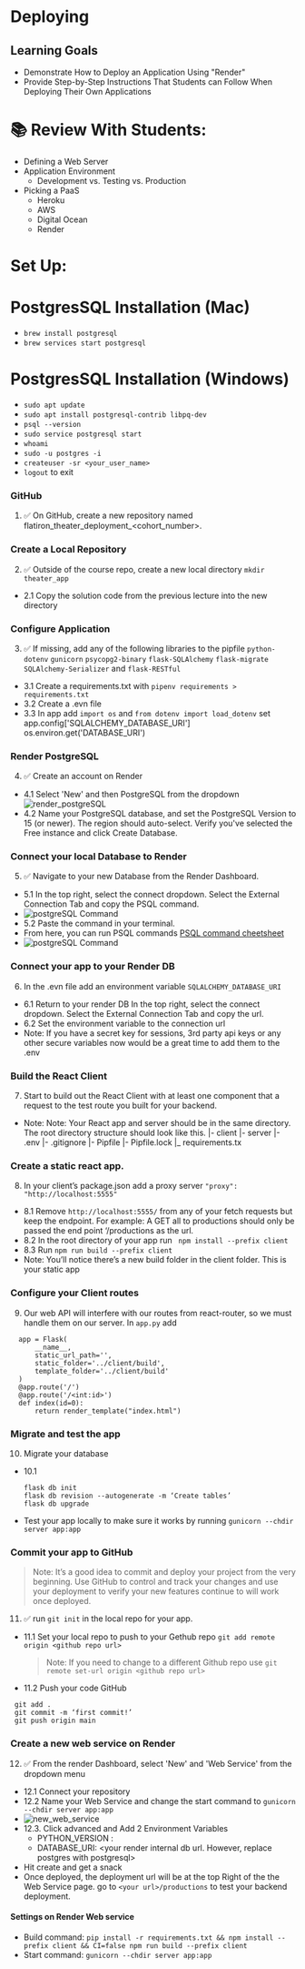 #  Deploying
## Learning Goals
* Demonstrate How to Deploy an Application Using "Render"
* Provide Step-by-Step Instructions That Students can Follow When Deploying Their Own Applications

# 📚 Review With Students: 
* Defining a Web Server 
* Application Environment 
    * Development vs. Testing vs. Production
* Picking a PaaS
    * Heroku
    * AWS
    * Digital Ocean
    * Render
 
# Set Up:
# PostgresSQL Installation (Mac)
  * `brew install postgresql`
  * `brew services start postgresql`
# PostgresSQL Installation (Windows)
  * `sudo apt update`
  * `sudo apt install postgresql-contrib libpq-dev`
  * `psql --version`
  * `sudo service postgresql start`
  * `whoami`
  * `sudo -u postgres -i`
  * `createuser -sr <your_user_name>`
  * `logout` to exit

### GitHub 
  1. ✅ On GitHub, create a new repository named flatiron_theater_deployment_<cohort_number>.

### Create a Local Repository
  2. ✅ Outside of the course repo, create a new local directory `mkdir theater_app`   
  * 2.1 Copy the solution code from the previous lecture into the new directory

### Configure Application 
  3. ✅ If missing, add any of the following libraries to the pipfile `python-dotenv` `gunicorn` `psycopg2-binary` `flask-SQLAlchemy` `flask-migrate` `SQLAlchemy-Serializer` and `flask-RESTful` 
  * 3.1 Create a requirements.txt with `pipenv requirements > requirements.txt`
  * 3.2 Create a .evn file 
  * 3.3 In app add `import os` and `from dotenv import load_dotenv` set app.config['SQLALCHEMY_DATABASE_URI'] os.environ.get('DATABASE_URI') 

### Render PostgreSQL
  4. ✅ Create an account on Render 
  * 4.1 Select 'New' and then PostgreSQL from the dropdown  
   ![render_postgreSQL](assets/render_postgreSQL.png)   
  * 4.2 Name your PostgreSQL database, and set the PostgreSQL Version to 15 (or newer). The region should auto-select. Verify you've selected the Free instance and click Create Database.

### Connect your local Database to Render 
  5. ✅ Navigate to your new Database from the Render Dashboard.    
  * 5.1 In the top right, select the connect dropdown. Select the External Connection Tab and copy the PSQL command. 
  * ![postgreSQL Command](assets/connect_psql_command.png)   
  * 5.2 Paste the command in your terminal.  
  * From here, you can run PSQL commands [PSQL command cheetsheet](https://postgrescheatsheet.com/#/tables)
  * ![postgreSQL Command](assets/local_psql.png)

### Connect your app to your Render DB
  6. In the .evn file add an environment variable `SQLALCHEMY_DATABASE_URI`
  * 6.1 Return to your render DB In the top right, select the connect dropdown. Select the External Connection Tab and copy the url.
  * 6.2 Set the environment variable to the connection url 
  * Note: If you have a secret key for sessions, 3rd party api keys or any other secure variables now would be a great time to add them to the .env

### Build the React Client
  7. Start to build out the React Client with at least one component that a request to the test route you built for your backend. 
  * Note: Note: Your React app and server should be in the same directory. The root directory structure should look like this.
    |- client 
    |- server
    |- .env
    |- .gitignore
    |- Pipfile
    |- Pipfile.lock
    |_ requirements.tx

### Create a static react app.
  8. In your client’s package.json add a proxy server `"proxy": "http://localhost:5555"`
  * 8.1 Remove `http://localhost:5555/` from any of your fetch requests but keep the endpoint. For example: A GET all to productions should only be passed the end point ‘/productions as the url. 
  * 8.2 In the root directory of your app run ` npm install --prefix client`
  * 8.3 Run `npm run build --prefix client`
  * Note: You’ll notice there’s a new build folder in the client folder. This is your static app

### Configure your Client routes
  9.  Our web API will interfere with our routes from react-router, so we must handle them on our server. In `app.py` add 
  ```
    app = Flask(
        __name__,
        static_url_path='',
        static_folder='../client/build',
        template_folder='../client/build'
    )
    @app.route('/')
    @app.route('/<int:id>')
    def index(id=0):
        return render_template("index.html")

  ```

### Migrate and test the app
  10. Migrate your database 
  * 10.1 
    ```
    flask db init
    flask db revision --autogenerate -m ‘Create tables’
    flask db upgrade
    ```
 *  Test your app locally to make sure it works by running `gunicorn --chdir server app:app`


### Commit your app to GitHub
 >Note: It’s a good idea to commit and deploy your project from the very beginning. Use GitHub to control and track your changes and use your deployment to verify your new features continue to will work once deployed.
 11. ✅ run `git init` in the local repo for your app.  
   * 11.1 Set your local repo to push to your Gethub repo `git add remote origin <github repo url>`
     > Note: If you need to change to a different Github repo use `git remote set-url origin <github repo url>`
   * 11.2 Push your code GitHub
   ```
    git add .
    git commit -m ‘first commit!’
    git push origin main 
   ```
### Create a new web service on Render
  12. ✅ From the render Dashboard, select 'New' and 'Web Service' from the dropdown menu
  * 12.1 Connect your repository 
  * 12.2 Name your Web Service and change the start command to `gunicorn --chdir server app:app`
  * ![new_web_service](assets/webservice.png)
  * 12.3. Click advanced and Add 2 Environment Variables 
     *  PYTHON_VERSION : <your python version>
     *  DATABASE_URI: <your render internal db url. However, replace postgres with postgresql>
  * Hit create and get a snack
  * Once deployed, the deployment url will be at the top Right of the the Web Service page. go to `<your url>/productions` to test your backend deployment. 

#### Settings on Render Web service
*  Build command: `pip install -r requirements.txt && npm install --prefix client && CI=false npm run build --prefix client`
*  Start command: `gunicorn --chdir server app:app`
